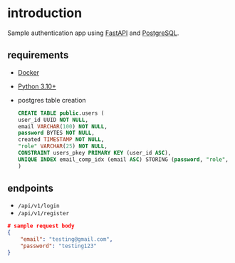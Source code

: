 # introduction

Sample authentication app using [FastAPI](https://fastapi.tiangolo.com/) and [PostgreSQL](https://www.postgresql.org/).

## requirements

- [Docker](https://www.docker.com/)
- [Python 3.10+](https://www.python.org/)
- postgres table creation

    ```sql
    CREATE TABLE public.users (
    user_id UUID NOT NULL,
    email VARCHAR(100) NOT NULL,
    password BYTES NOT NULL,
    created TIMESTAMP NOT NULL,
    "role" VARCHAR(25) NOT NULL,
    CONSTRAINT users_pkey PRIMARY KEY (user_id ASC),
    UNIQUE INDEX email_comp_idx (email ASC) STORING (password, "role", created)
    )
    ```

## endpoints

- `/api/v1/login`
- `/api/v1/register`

```json
# sample request body
{
    "email": "testing@gmail.com",
    "password": "testing123"
}
```
